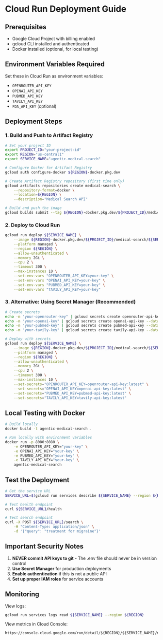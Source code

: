 # Cloud Run Deployment Guide

## Prerequisites
- Google Cloud Project with billing enabled
- gcloud CLI installed and authenticated
- Docker installed (optional, for local testing)

## Environment Variables Required
Set these in Cloud Run as environment variables:
- `OPENROUTER_API_KEY`
- `OPENAI_API_KEY`
- `PUBMED_API_KEY`
- `TAVILY_API_KEY`
- `FDA_API_KEY` (optional)

## Deployment Steps

### 1. Build and Push to Artifact Registry

```bash
# Set your project ID
export PROJECT_ID="your-project-id"
export REGION="us-central1"
export SERVICE_NAME="agentic-medical-search"

# Configure Docker for Artifact Registry
gcloud auth configure-docker ${REGION}-docker.pkg.dev

# Create Artifact Registry repository (first time only)
gcloud artifacts repositories create medical-search \
    --repository-format=docker \
    --location=${REGION} \
    --description="Medical Search API"

# Build and push the image
gcloud builds submit --tag ${REGION}-docker.pkg.dev/${PROJECT_ID}/medical-search/${SERVICE_NAME}
```

### 2. Deploy to Cloud Run

```bash
gcloud run deploy ${SERVICE_NAME} \
    --image ${REGION}-docker.pkg.dev/${PROJECT_ID}/medical-search/${SERVICE_NAME} \
    --platform managed \
    --region ${REGION} \
    --allow-unauthenticated \
    --memory 2Gi \
    --cpu 2 \
    --timeout 300 \
    --max-instances 10 \
    --set-env-vars "OPENROUTER_API_KEY=your-key" \
    --set-env-vars "OPENAI_API_KEY=your-key" \
    --set-env-vars "PUBMED_API_KEY=your-key" \
    --set-env-vars "TAVILY_API_KEY=your-key"
```

### 3. Alternative: Using Secret Manager (Recommended)

```bash
# Create secrets
echo -n "your-openrouter-key" | gcloud secrets create openrouter-api-key --data-file=-
echo -n "your-openai-key" | gcloud secrets create openai-api-key --data-file=-
echo -n "your-pubmed-key" | gcloud secrets create pubmed-api-key --data-file=-
echo -n "your-tavily-key" | gcloud secrets create tavily-api-key --data-file=-

# Deploy with secrets
gcloud run deploy ${SERVICE_NAME} \
    --image ${REGION}-docker.pkg.dev/${PROJECT_ID}/medical-search/${SERVICE_NAME} \
    --platform managed \
    --region ${REGION} \
    --allow-unauthenticated \
    --memory 2Gi \
    --cpu 2 \
    --timeout 300 \
    --max-instances 10 \
    --set-secrets="OPENROUTER_API_KEY=openrouter-api-key:latest" \
    --set-secrets="OPENAI_API_KEY=openai-api-key:latest" \
    --set-secrets="PUBMED_API_KEY=pubmed-api-key:latest" \
    --set-secrets="TAVILY_API_KEY=tavily-api-key:latest"
```

## Local Testing with Docker

```bash
# Build locally
docker build -t agentic-medical-search .

# Run locally with environment variables
docker run -p 8080:8080 \
    -e OPENROUTER_API_KEY="your-key" \
    -e OPENAI_API_KEY="your-key" \
    -e PUBMED_API_KEY="your-key" \
    -e TAVILY_API_KEY="your-key" \
    agentic-medical-search
```

## Test the Deployment

```bash
# Get the service URL
SERVICE_URL=$(gcloud run services describe ${SERVICE_NAME} --region ${REGION} --format 'value(status.url)')

# Test health endpoint
curl ${SERVICE_URL}/health

# Test search endpoint
curl -X POST ${SERVICE_URL}/search \
    -H "Content-Type: application/json" \
    -d '{"query": "treatment for migraine"}'
```

## Important Security Notes

1. **NEVER commit API keys to git** - The .env file should never be in version control
2. **Use Secret Manager** for production deployments
3. **Enable authentication** if this is not a public API
4. **Set up proper IAM roles** for service accounts

## Monitoring

View logs:
```bash
gcloud run services logs read ${SERVICE_NAME} --region ${REGION}
```

View metrics in Cloud Console:
```
https://console.cloud.google.com/run/detail/${REGION}/${SERVICE_NAME}/metrics
```